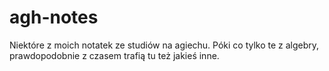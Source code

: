 # agh-notes

Niektóre z moich notatek ze studiów na agiechu.
Póki co tylko te z algebry, prawdopodobnie z czasem trafią tu też jakieś inne.
